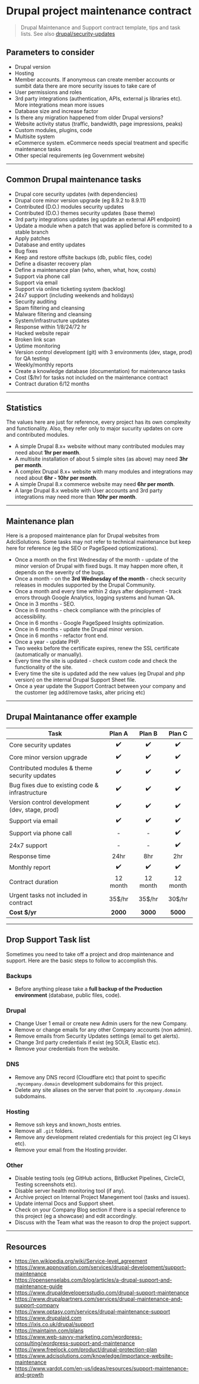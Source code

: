 # Drupal project maintenance contract

> Drupal Maintenance and Support contract template, tips and task lists. See also [drupal/security-updates](security-updates.md)

## Parameters to consider

- Drupal version
- Hosting
- Member accounts. If anonymous can create member accounts or sumbit data there are more security issues to take care of
- User permissions and roles
- 3rd party integrations (authentication, APIs, external js libraries etc). More integrations mean more issues
- Database size and increase factor
- Is there any migration happened from older Drupal versions?
- Website activity status (traffic, bandwidth, page impressions, peaks)
- Custom modules, plugins, code
- Multisite system
- eCommerce system. eCommerce needs special treatment and specific maintenance tasks
- Other special requirements (eg Government website)

---

## Common Drupal maintenance tasks

- Drupal core security updates (with dependencies)
- Drupal core minor version upgrade (eg 8.9.2 to 8.9.11)
- Contributed (D.O.) modules security updates
- Contributed (D.O.) themes security updates (base theme)
- 3rd party integrations updates (eg update an external API endpoint)
- Update a module when a patch that was applied before is commited to a stable branch
- Apply patches
- Database and entity updates
- Bug fixes
- Keep and restore offsite backups (db, public files, code)
- Define a disaster recovery plan
- Define a maintenance plan (who, when, what, how, costs)
- Support via phone call
- Support via email
- Support via online ticketing system (backlog)
- 24x7 support (including weekends and holidays)
- Security auditing
- Spam filtering and cleansing
- Malware filtering and cleansing
- System/infrastructure updates
- Response within 1/8/24/72 hr
- Hacked website repair
- Broken link scan
- Uptime monitoring
- Version control development (git) with 3 environments (dev, stage, prod) for QA testing
- Weekly/monthly reports
- Create a knowledge database (documentation) for maintenance tasks
- Cost ($/hr) for tasks not included on the maintenance contract
- Contract duration 6/12 months

---

## Statistics

The values here are just for reference, every project has its own complexity and functionality. Also, they refer only to major sucurity updates on core and contributed modules.

- A simple Drupal 8.x+ website without many contributed modules may need about **1hr per month**.
- A multisite installation of about 5 simple sites (as above) may need **3hr per month**.
- A complex Drupal 8.x+ website with many modules and integrations may need about **6hr - 10hr per month**.
- A simple Drupal 8.x commerce website may need **6hr per month**.
- A large Drupal 8.x website with User accounts and 3rd party integrations may need more than **10hr per month**.

---

## Maintenance plan

Here is a proposed maintenance plan for Drupal websites from AdciSolutions.
Some tasks may not refer to technical maintenance but keep here for reference (eg the SEO or PageSpeed optiomizations).

- Once a month on the first Wednesday of the month - update of the minor version of Drupal with fixed bugs. It may happen more often, it depends on the severity of the bugs.
- Once a month - on the **3rd Wednesday of the month** - check security releases in modules supported by the Drupal Community.
- Once a month and every time within 2 days after deployment - track errors through Google Analytics, logging systems and human QA.
- Once in 3 months - SEO.
- Once in 6 months - check compliance with the principles of accessibility.
- Once in 6 months - Google PageSpeed Insights optimization.
- Once in 6 months - update the Drupal minor version.
- Once in 6 months - refactor front end.
- Once a year - update PHP.
- Two weeks before the certificate expires, renew the SSL certificate (automatically or manually).
- Every time the site is updated - check custom code and check the functionality of the site.
- Every time the site is updated add the new values (eg Drupal and php version) on the internal Drupal Support Sheet file.
- Once a year update the Support Contract between your company and the customer (eg add/remove tasks, alter pricing etc)

---

## Drupal Maintanance offer example

| Task   | Plan A    | Plan B    | Plan C   |
| ------ | :-------: | :-------: | :-------:|
| Core security updates | :heavy_check_mark: | :heavy_check_mark: | :heavy_check_mark: |
| Core minor version upgrade | :heavy_check_mark: | :heavy_check_mark: | :heavy_check_mark: |
| Contributed modules & theme security updates | :heavy_check_mark: | :heavy_check_mark: | :heavy_check_mark: |
| Bug fixes due to existing code & infrastructure | :heavy_check_mark: | :heavy_check_mark: | :heavy_check_mark: |
| Version control development (dev, stage, prod) | :heavy_check_mark: | :heavy_check_mark: | :heavy_check_mark: |
| Support via email | :heavy_check_mark: | :heavy_check_mark: | :heavy_check_mark: |
| Support via phone call | - | - | :heavy_check_mark: |
| 24x7 support | - | - | :heavy_check_mark: |
| Response time | 24hr | 8hr | 2hr |
| Monthly report | :heavy_check_mark: | :heavy_check_mark: | :heavy_check_mark: |
| Contract duration | 12 month | 12 month | 12 month |
| Urgent tasks not included in contract | 35$/hr | 35$/hr | 30$/hr |
| **Cost $/yr** | **2000** | **3000** | **5000** |

---

## Drop Support Task list

Sometimes you need to take off a project and drop maintenance and support.
Here are the basic steps to follow to accomplish this.

### Backups

- Before anything please take a **full backup of the Production environment** (database, public files, code).

### Drupal

- Change User 1 email or create new Admin users for the new Company.
- Remove or change emails for any other Company accounts (non admin).
- Remove emails from Security Updates settings (email to get alerts).
- Change 3rd party credentials if exist (eg SOLR, Elastic etc).
- Remove your credentials from the website.

### DNS

- Remove any DNS record (Cloudflare etc) that point to specific `.mycompany.domain` development subdomains for this project.
- Delete any site aliases on the server that point to `.mycompany.domain` subdomains.

### Hosting

- Remove ssh keys and known_hosts entries.
- Remove all `.git` folders.
- Remove any development related credentials for this project (eg CI keys etc).
- Remove your email from the Hosting provider.

### Other

- Disable testing tools (eg GitHub actions, BitBucket Pipelines, CircleCI, Testing screenshots etc).
- Disable server health monitoring tool (if any).
- Archive project on Internal Project Manegement tool (tasks and issues).
- Update internal Docs and Support sheet.
- Check on your Company Blog section if there is a special reference to this project (eg a showcase) and edit accordingly.
- Discuss with the Team what was the reason to drop the project support.

---

## Resources

- <https://en.wikipedia.org/wiki/Service-level_agreement>
- <https://www.appnovation.com/services/drupal-development/support-maintenance>
- <https://opensenselabs.com/blog/articles/a-drupal-support-and-maintenance-guide>
- <https://www.drupaldevelopersstudio.com/drupal-support-maintenance>
- <https://www.drupalpartners.com/services/drupal-maintenance-and-support-company>
- <https://www.optasy.com/services/drupal-maintenance-support>
- <https://www.drupalaid.com>
- <https://ixis.co.uk/drupal/support>
- <https://maintainn.com/plans>
- <https://www.web-savvy-marketing.com/wordpress-consulting/wordpress-support-and-maintenance>
- <https://www.freelock.com/product/drupal-protection-plan>
- <https://www.adcisolutions.com/knowledge/importance-website-maintenance>
- <https://www.vardot.com/en-us/ideas/resources/support-maintenance-and-growth>
